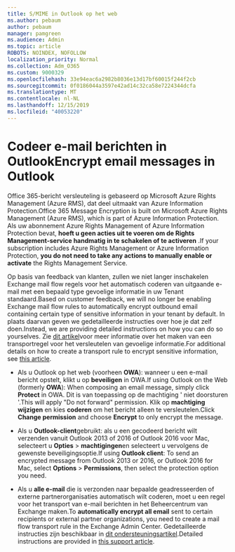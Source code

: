 ```yaml
---
title: S/MIME in Outlook op het web
ms.author: pebaum
author: pebaum
manager: pamgreen
ms.audience: Admin
ms.topic: article
ROBOTS: NOINDEX, NOFOLLOW
localization_priority: Normal
ms.collection: Adm_O365
ms.custom: 9000329
ms.openlocfilehash: 33e94eac6a2982b8036e13d17bf60015f244f2cb
ms.sourcegitcommit: 0f0186044a3597e42ad14c32ca58e7224344dcfa
ms.translationtype: MT
ms.contentlocale: nl-NL
ms.lasthandoff: 12/15/2019
ms.locfileid: "40053220"
---
```

# <a name="encrypt-email-messages-in-outlook"></a><span data-ttu-id="4b672-102">Codeer e-mail berichten in Outlook</span><span class="sxs-lookup"><span data-stu-id="4b672-102">Encrypt email messages in Outlook</span></span>

<span data-ttu-id="4b672-103">Office 365-bericht versleuteling is gebaseerd op Microsoft Azure Rights Management (Azure RMS), dat deel uitmaakt van Azure Information Protection.</span><span class="sxs-lookup"><span data-stu-id="4b672-103">Office 365 Message Encryption is built on Microsoft Azure Rights Management (Azure RMS), which is part of Azure Information Protection.</span></span> <span data-ttu-id="4b672-104">Als uw abonnement Azure Rights Management of Azure Information Protection bevat, **hoeft u geen acties uit te voeren om de Rights Management-service handmatig in te schakelen of te activeren** .</span><span class="sxs-lookup"><span data-stu-id="4b672-104">If your subscription includes Azure Rights Management or Azure Information Protection, **you do not need to take any actions to manually enable or activate** the Rights Management Service.</span></span>

<span data-ttu-id="4b672-105">Op basis van feedback van klanten, zullen we niet langer inschakelen Exchange mail flow regels voor het automatisch coderen van uitgaande e-mail met een bepaald type gevoelige informatie in uw Tenant standaard.</span><span class="sxs-lookup"><span data-stu-id="4b672-105">Based on customer feedback, we will no longer be enabling Exchange mail flow rules to automatically encrypt outbound email containing certain type of sensitive information in your tenant by default.</span></span> <span data-ttu-id="4b672-106">In plaats daarvan geven we gedetailleerde instructies over hoe je dat zelf doen.</span><span class="sxs-lookup"><span data-stu-id="4b672-106">Instead, we are providing detailed instructions on how you can do so yourselves.</span></span> <span data-ttu-id="4b672-107">Zie [dit artikel](https://aka.ms/OmeEtr)voor meer informatie over het maken van een transportregel voor het versleutelen van gevoelige informatie.</span><span class="sxs-lookup"><span data-stu-id="4b672-107">For additional details on how to create a transport rule to encrypt sensitive information, see [this article](https://aka.ms/OmeEtr).</span></span>

- <span data-ttu-id="4b672-108">Als u Outlook op het web (voorheen **OWA**): wanneer u een e-mail bericht opstelt, klikt u op **beveiligen** in OWA.</span><span class="sxs-lookup"><span data-stu-id="4b672-108">If using Outlook on the Web (formerly **OWA**): When composing an email message, simply click **Protect** in OWA.</span></span> <span data-ttu-id="4b672-109">Dit is van toepassing op de machtiging ' niet doorsturen '.</span><span class="sxs-lookup"><span data-stu-id="4b672-109">This will apply "Do not forward" permission.</span></span> <span data-ttu-id="4b672-110">Klik op **machtiging wijzigen** en kies **coderen** om het bericht alleen te versleutelen.</span><span class="sxs-lookup"><span data-stu-id="4b672-110">Click **Change permission** and choose **Encrypt** to only encrypt the message.</span></span>

- <span data-ttu-id="4b672-111">Als u **Outlook-client**gebruikt: als u een gecodeerd bericht wilt verzenden vanuit Outlook 2013 of 2016 of Outlook 2016 voor Mac, selecteert u **Opties** > **machtigingen**en selecteert u vervolgens de gewenste beveiligingsoptie.</span><span class="sxs-lookup"><span data-stu-id="4b672-111">If using **Outlook client**: To send an encrypted message from Outlook 2013 or 2016, or Outlook 2016 for Mac, select **Options** > **Permissions**, then select the protection option you need.</span></span>

- <span data-ttu-id="4b672-112">Als u **alle e-mail** die is verzonden naar bepaalde geadresseerden of externe partnerorganisaties automatisch wilt coderen, moet u een regel voor het transport van e-mail berichten in het Beheercentrum van Exchange maken.</span><span class="sxs-lookup"><span data-stu-id="4b672-112">To **automatically encrypt all email** sent to certain recipients or external partner organizations, you need to create a mail flow transport rule in the Exchange Admin Center.</span></span> <span data-ttu-id="4b672-113">Gedetailleerde instructies zijn beschikbaar in [dit ondersteuningsartikel](https://docs.microsoft.com/office365/securitycompliance/define-mail-flow-rules-to-encrypt-email#create-a-mail-flow-rule-to-encrypt-email-messages-with-the-new-ome-capabilities).</span><span class="sxs-lookup"><span data-stu-id="4b672-113">Detailed instructions are provided in [this support article](https://docs.microsoft.com/office365/securitycompliance/define-mail-flow-rules-to-encrypt-email#create-a-mail-flow-rule-to-encrypt-email-messages-with-the-new-ome-capabilities).</span></span>

